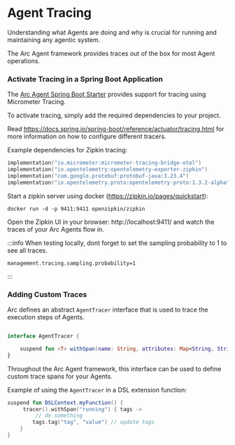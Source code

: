 # Agent Tracing

Understanding what Agents are doing and why is crucial 
for running and maintaining any agentic system.

The Arc Agent framework provides traces out of the box for most Agent operations.


### Activate Tracing in a Spring Boot Application

The [Arc Agent Spring Boot Starter](/docs/arc/spring/integration/) provides support for tracing using Micrometer Tracing.

To activate tracing, simply add the required dependencies to your project.

Read https://docs.spring.io/spring-boot/reference/actuator/tracing.html for more information on how to configure
different tracers.

Example dependencies for Zipkin tracing:
```kts
implementation("io.micrometer:micrometer-tracing-bridge-otel")
implementation("io.opentelemetry:opentelemetry-exporter-zipkin")
implementation("com.google.protobuf:protobuf-java:3.23.4")
implementation("io.opentelemetry.proto:opentelemetry-proto:1.3.2-alpha")
```

Start a zipkin server using docker (https://zipkin.io/pages/quickstart):
```shell
docker run -d -p 9411:9411 openzipkin/zipkin
```

Open the Zipkin UI in your browser: http://localhost:9411/
and watch the traces of your Arc Agents flow in.


:::info 
When testing locally, dont forget to set the sampling probability to 1 to see all traces.
```properties
management.tracing.sampling.probability=1
```
:::


### Adding Custom Traces

Arc defines an abstract `AgentTracer` interface that is used to trace the execution steps of Agents.

```kts

interface AgentTracer {

    suspend fun <T> withSpan(name: String, attributes: Map<String, String> = emptyMap(), fn: suspend (Tags) -> T): T
}
```

Throughout the Arc Agent framework, this interface can be used to define custom trace spans for your Agents.

Example of using the `AgentTracer` in a DSL extension function:

```kts
suspend fun DSLContext.myFunction() {
     tracer().withSpan("running") { tags -> 
         // do something 
        tags.tag("tag", "value") // update tags
    }
}
```